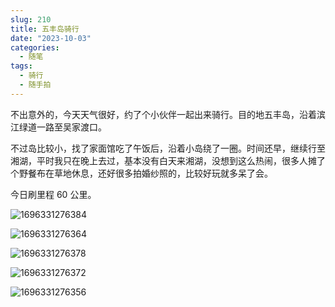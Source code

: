 ```yaml
---
slug: 210
title: 五丰岛骑行
date: "2023-10-03"
categories: 
  - 随笔
tags:
  - 骑行
  - 随手拍
---
```


不出意外的，今天天气很好，约了个小伙伴一起出来骑行。目的地五丰岛，沿着滨江绿道一路至吴家渡口。

不过岛比较小，找了家面馆吃了午饭后，沿着小岛绕了一圈。时间还早，继续行至湘湖，平时我只在晚上去过，基本没有白天来湘湖，没想到这么热闹，很多人摊了个野餐布在草地休息，还好很多拍婚纱照的，比较好玩就多呆了会。

今日刷里程 60 公里。

![1696331276384](https://imgurl.zishu.me/images/1696331276384.jpg)

![1696331276364](https://imgurl.zishu.me/images/1696331276364.jpg)

![1696331276378](https://imgurl.zishu.me/images/1696331276378.jpg)

![1696331276372](https://imgurl.zishu.me/images/1696331276372.jpg)

![1696331276356](https://imgurl.zishu.me/images/1696331276356.jpg)

